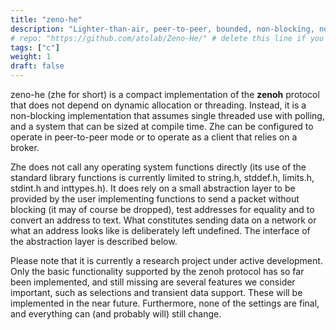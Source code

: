 ```yaml
---
title: "zeno-he"
description: "Lighter-than-air, peer-to-peer, bounded, non-blocking, non-threaded, etc., implementation of zenoh"
# repo: "https://github.com/atolab/Zeno-He/" # delete this line if you want blog-like posts for projects
tags: ["c"]
weight: 1
draft: false
---
```


zeno-he (zhe for short) is a compact implementation of the __zenoh__ protocol that does not depend on dynamic allocation or threading. Instead, it is a non-blocking implementation that assumes single threaded use with polling, and a system that can be sized at compile time. Zhe can be configured to operate in peer-to-peer mode or to operate as a client that relies on a broker.

Zhe does not call any operating system functions directly (its use of the standard library functions is currently limited to string.h, stddef.h, limits.h, stdint.h and inttypes.h). It does rely on a small abstraction layer to be provided by the user implementing functions to send a packet without blocking (it may of course be dropped), test addresses for equality and to convert an address to text. What constitutes sending data on a network or what an address looks like is deliberately left undefined. The interface of the abstraction layer is described below.

Please note that it is currently a research project under active development. Only the basic functionality supported by the zenoh protocol has so far been implemented, and still missing are several features we consider important, such as selections and transient data support. These will be implemented in the near future. Furthermore, none of the settings are final, and everything can (and probably will) still change.
